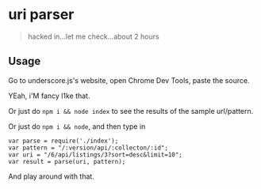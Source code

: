 # uri parser
> hacked in...let me check...about 2 hours

## Usage
Go to underscore.js's website, open Chrome Dev Tools, paste the source.

YEah, i'M fancy l1ke that.

Or just do `npm i && node index` to see the results of the sample url/pattern.

Or just do `npm i && node`, and then type in

```
var parse = require('./index');
var pattern = "/:version/api/:collecton/:id";
var uri = "/6/api/listings/3?sort=desc&limit=10";
var result = parse(uri, pattern);
```

And play around with that.
